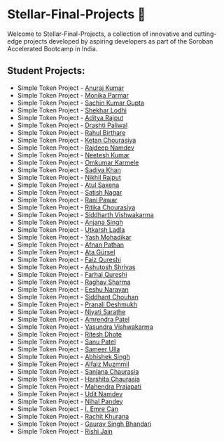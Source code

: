 # Stellar-Final-Projects 🌌

Welcome to Stellar-Final-Projects, a collection of innovative and cutting-edge projects developed by aspiring developers as part of the Soroban Accelerated Bootcamp in India. 

## Student Projects:

- Simple Token Project - [Anuraj Kumar](https://github.com/anurajkumarchaurasiya/blockchain)
- Simple Token Project - [Monika Parmar](https://github.com/monika000000111111111/bgi1)
- Simple Token Project - [Sachin Kumar Gupta](https://github.com/0506CS201036/BLOCKCHAIN_BOOTCAMP)
- Simple Token Project - [Shekhar Lodhi](https://github.com/Shekharlodhi/soroban-birt)
- Simple Token Project - [Aditya Rajput](https://github.com/Aditya-cmd69/soroban_birts)
- Simple Token Project - [Drashti Paliwal](https://github.com/drashjumbo/soroban-birts)
- Simple Token Project - [Rahul Birthare](https://github.com/rahulbirthare/soroban_BansL)
- Simple Token Project - [Ketan Chourasiya](https://github.com/ketanchourasiya1/Bansal-)
- Simple Token Project - [Rajdeep Namdev](https://github.com/RajdeepNamdev018/Soroban_Birts)
- Simple Token Project - [Neetesh Kumar](https://github.com/Neetesh17/steller_birts7)
- Simple Token Project - [Omkumar Karmele](https://github.com/omkarmele10/Stellar-Birts_1)
- Simple Token Project - [Sadiya Khan](https://github.com/sadiyakhan2004/Risein-Final-Project)
- Simple Token Project - [Nikhil Rajput](https://github.com/nikhilrajput15/soroban-bansal)
- Simple Token Project - [Atul Saxena](https://github.com/Atul-Saxena/soroban-Birts)
- Simple Token Project - [Satish Nagar](https://github.com/Satish-Nagar/my-first)
- Simple Token Project - [Rani Pawar](https://github.com/ranipawar7777/ranipawar0077birt--college)
- Simple Token Project - [Ritika Chourasiya](https://github.com/riti46/soroban-Birts)
- Simple Token Project - [Siddharth Vishwakarma](https://github.com/Siddharthvish07/soroban)
- Simple Token Project - [Anjana Singh](https://github.com/anjanasingh2003/soroban_1)
- Simple Token Project - [Utkarsh Ladla](https://github.com/utkarsh-ladla/Soroban-Final-Project)
- Simple Token Project - [Yash Mohadikar](https://github.com/Yashx073/Risein-Yash)
- Simple Token Project - [Afnan Pathan](https://github.com/Afnanpathan2004/Risen_Afnan)
- Simple Token Project - [Ata Gürsel](https://github.com/ATAGRSL/contract)
- Simple Token Project - [Faiz Qureshi](https://github.com/FaizQureshi17/faizqureshibootcampfinalcase)
- Simple Token Project - [Ashutosh Shrivas](https://github.com/Ashutosh123098/Ashubansal)
- Simple Token Project - [Farhaj Qureshi](https://github.com/Farhajqureshi/FarhajQureshi-Bootcamp-finalCase)
- Simple Token Project - [Raghav Sharma](https://github.com/RaghavDandotiya/soroban_Birts)
- Simple Token Project - [Eeshu Narayan](https://github.com/eeshunarayan15/Soroban)
- Simple Token Project - [Siddhant Chouhan](https://github.com/siddhantchouhan1/sorobanbirt)
- Simple Token Project - [Pranali Deshmukh](https://github.com/Pranalideshmukh09/soroban_Birt_)
- Simple Token Project - [Niyati Sarathe](https://github.com/niyati-sarathe/soroban)
- Simple Token Project - [Amrendra Patel](https://github.com/Amrendra0/soroban-Birts)
- Simple Token Project - [Vasundra Vishwakarma](https://github.com/burj-khalifa/Solomon-Risein)
- Simple Token Project - [Ritesh Dhote](https://github.com/robotritesh/web3-birt)
- Simple Token Project - [Sanu Patel](https://github.com/sanupatel9229/soroban_birt_)
- Simple Token Project - [Sameer Ulla](https://github.com/sameerpathan91/soroban-Birt)
- Simple Token Project - [Abhishek Singh](https://github.com/abhii-coder/soroban)
- Simple Token Project - [Alfaiz Muzmmil](https://github.com/Alfu378/solo--bansal)
- Simple Token Project - [Sanjana Chaurasia](https://github.com/sanjnachaurasia/solo)
- Simple Token Project - [Harshita Chaurasia](https://github.com/HarshitaChaurasiaa/Soroban_Bansal)
- Simple Token Project - [Mahendra Prajapati](https://github.com/Mahendra9131/Mahendra-Prajapati1)
- Simple Token Project - [Udit Namdev](https://github.com/coderudit2003/uditbirt)
- Simple Token Project - [Nihal Pandey](https://github.com/Nihal-Pandey-2302/Final_Project)
- Simple Token Project - [İ. Emre Can](https://github.com/xKaramizah/Risein_Soroban_Bootcamp)
- Simple Token Project - [Rachit Khurana](https://github.com/notnotrachit/lumenlock)
- Simple Token Project - [Gaurav Singh Bhandari](https://github.com/Gaurav7192/soroban-Birts)
- Simple Token Project - [Rishi Jain](https://github.com/rishihjain/Soroban-Accelerated-Bootcamp-in-India-Final-Project)
